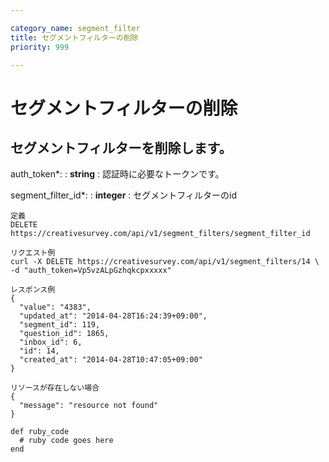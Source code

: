 ```yaml
---

category_name: segment_filter
title: セグメントフィルターの削除
priority: 999

---
```


# セグメントフィルターの削除

## セグメントフィルターを削除します。

auth_token*:
: __string__
: 認証時に必要なトークンです。

segment_filter_id*:
: __integer__
: セグメントフィルターのid

~~~
定義
DELETE https://creativesurvey.com/api/v1/segment_filters/segment_filter_id

リクエスト例
curl -X DELETE https://creativesurvey.com/api/v1/segment_filters/14 \
-d "auth_token=Vp5vzALpGzhqkcpxxxxx"

レスポンス例
{
  "value": "4383",
  "updated_at": "2014-04-28T16:24:39+09:00",
  "segment_id": 119,
  "question_id": 1865,
  "inbox_id": 6,
  "id": 14,
  "created_at": "2014-04-28T10:47:05+09:00"
}

リソースが存在しない場合
{
  "message": "resource not found"
}
~~~

~~~
def ruby_code
  # ruby code goes here
end
~~~

